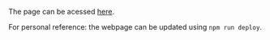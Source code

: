 The page can be acessed [here](https://argit2.github.io/model-g/).

For personal reference: the webpage can be updated using `npm run deploy`.